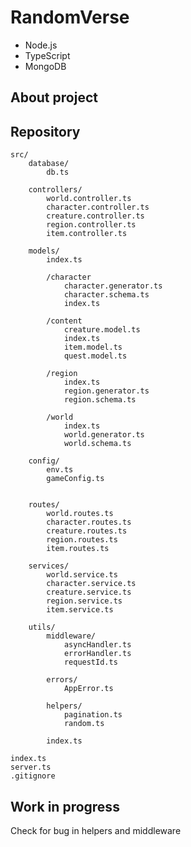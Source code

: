 # RandomVerse

- Node.js
- TypeScript
- MongoDB


## About project




## Repository


    src/
        database/
            db.ts

        controllers/
            world.controller.ts
            character.controller.ts
            creature.controller.ts
            region.controller.ts
            item.controller.ts

        models/
            index.ts
        
            /character
                character.generator.ts
                character.schema.ts
                index.ts

            /content
                creature.model.ts
                index.ts
                item.model.ts
                quest.model.ts

            /region
                index.ts
                region.generator.ts
                region.schema.ts

            /world
                index.ts
                world.generator.ts
                world.schema.ts
            
        config/
            env.ts
            gameConfig.ts

        
        routes/
            world.routes.ts
            character.routes.ts
            creature.routes.ts
            region.routes.ts
            item.routes.ts

        services/
            world.service.ts
            character.service.ts
            creature.service.ts
            region.service.ts
            item.service.ts

        utils/
            middleware/
                asyncHandler.ts
                errorHandler.ts
                requestId.ts 
            
            errors/
                AppError.ts
            
            helpers/
                pagination.ts
                random.ts
            
            index.ts

    index.ts
    server.ts
    .gitignore

## Work in progress

Check for bug in helpers and middleware




